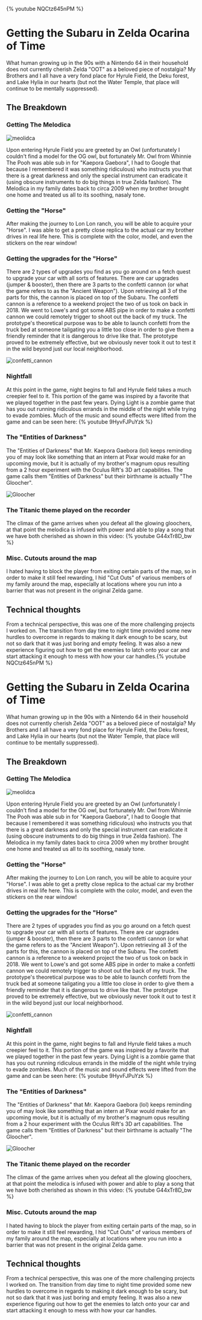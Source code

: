 {% youtube NQCtz645nPM %}

# Getting the Subaru in Zelda Ocarina of Time

What human growing up in the 90s with a Nintendo 64 in their household does not currently cherish Zelda "OOT" as a beloved piece of nostalgia? My Brothers and I all have a very fond place for Hyrule Field, the Deku forest, and Lake Hylia in our hearts (but not the Water Temple, that place will continue to be mentally suppressed). 

## The Breakdown

### Getting The Melodica
![meolidca](https://dev-to-uploads.s3.amazonaws.com/uploads/articles/lsmtvvc12fztswv9ks9o.png)

Upon entering Hyrule Field you are greeted by an Owl (unfortunately I couldn't find a model for the OG owl, but fortunately Mr. Owl from Whinnie The Pooh was able sub in for "Kaepora Gaebora", I had to Google that because I remembered it was something ridiculous) who instructs you that there is a great darkness and only the special instrument can eradicate it (using obscure instruments to do big things in true Zelda fashion). The Melodica in my family dates back to circa 2009 when my brother brought one home and treated us all to its soothing, nasaly tone.

### Getting the "Horse"
After making the journey to Lon Lon ranch, you will be able to acquire your "Horse". I was able to get a pretty close replica to the actual car my brother drives in real life here. This is complete with the color, model, and even the stickers on the rear window!

### Getting the upgrades for the "Horse"
There are 2 types of upgrades you find as you go around on a fetch quest to upgrade your car with all sorts of features. There are car upgrades (jumper & booster), then there are 3 parts to the confetti cannon (or what the game refers to as the "Ancient Weapon"). Upon retrieving all 3 of the parts for this, the cannon is placed on top of the Subaru. The confetti cannon is a reference to a weekend project the two of us took on back in 2018. We went to Lowe's and got some ABS pipe in order to make a confetti cannon we could remotely trigger to shoot out the back of my truck. The prototype's theoretical purpose was to be able to launch confetti from the truck bed at someone tailgating you a little too close in order to give them a friendly reminder that it is dangerous to drive like that. The prototype proved to be extremely effective, but we obviously never took it out to test it in the wild beyond just our local neighborhood.

![confetti_cannon](https://dev-to-uploads.s3.amazonaws.com/uploads/articles/gmh3q94tmw3ga3em9pqg.png) 

### Nightfall
At this point in the game, night begins to fall and Hyrule field takes a much creepier feel to it. This portion of the game was inspired by a favorite that we played together in the past few years. Dying Light is a zombie game that has you out running ridiculous errands in the middle of the night while trying to evade zombies. Much of the music and sound effects were lifted from the game and can be seen here: {% youtube 9HyvFJPuYzk %}

### The "Entities of Darkness"
The "Entities of Darkness" that Mr. Kaepora Gaebora (lol) keeps reminding you of may look like something that an intern at Pixar would make for an upcoming movie, but it is actually of my brother's  magnum opus resulting from a 2 hour experiment with the Oculus Rift's 3D art capabilities. The game calls them "Entities of Darkness" but their birthname is actually "The Gloocher".

![Gloocher](https://dev-to-uploads.s3.amazonaws.com/uploads/articles/rndfbucq0o9dtcu01wd7.png)
 

### The Titanic theme played on the recorder
The climax of the game arrives when you defeat all the glowing gloochers, at that point the melodica is infused with power and able to play a song that we have both cherished as shown in this video: {% youtube G44xTr8D_bw %}

### Misc. Cutouts around the map
I hated having to block the player from exiting certain parts of the map, so in order to make it still feel rewarding, I hid "Cut Outs" of various members of my family around the map, especially at locations where you run into a barrier that was not present in the original Zelda game.

## Technical thoughts
From a technical perspective, this was one of the more challenging projects I worked on. The transition from day time to night time provided some new hurdles to overcome in regards to making it dark enough to be scary, but not so dark that it was just boring and empty feeling. It was also a new experience figuring out how to get the enemies to latch onto your car and start attacking it enough to mess with how your car handles.{% youtube NQCtz645nPM %}

# Getting the Subaru in Zelda Ocarina of Time

What human growing up in the 90s with a Nintendo 64 in their household does not currently cherish Zelda "OOT" as a beloved piece of nostalgia? My Brothers and I all have a very fond place for Hyrule Field, the Deku forest, and Lake Hylia in our hearts (but not the Water Temple, that place will continue to be mentally suppressed). 

## The Breakdown

### Getting The Melodica
![meolidca](https://dev-to-uploads.s3.amazonaws.com/uploads/articles/lsmtvvc12fztswv9ks9o.png)

Upon entering Hyrule Field you are greeted by an Owl (unfortunately I couldn't find a model for the OG owl, but fortunately Mr. Owl from Whinnie The Pooh was able sub in for "Kaepora Gaebora", I had to Google that because I remembered it was something ridiculous) who instructs you that there is a great darkness and only the special instrument can eradicate it (using obscure instruments to do big things in true Zelda fashion). The Melodica in my family dates back to circa 2009 when my brother brought one home and treated us all to its soothing, nasaly tone.

### Getting the "Horse"
After making the journey to Lon Lon ranch, you will be able to acquire your "Horse". I was able to get a pretty close replica to the actual car my brother drives in real life here. This is complete with the color, model, and even the stickers on the rear window!

### Getting the upgrades for the "Horse"
There are 2 types of upgrades you find as you go around on a fetch quest to upgrade your car with all sorts of features. There are car upgrades (jumper & booster), then there are 3 parts to the confetti cannon (or what the game refers to as the "Ancient Weapon"). Upon retrieving all 3 of the parts for this, the cannon is placed on top of the Subaru. The confetti cannon is a reference to a weekend project the two of us took on back in 2018. We went to Lowe's and got some ABS pipe in order to make a confetti cannon we could remotely trigger to shoot out the back of my truck. The prototype's theoretical purpose was to be able to launch confetti from the truck bed at someone tailgating you a little too close in order to give them a friendly reminder that it is dangerous to drive like that. The prototype proved to be extremely effective, but we obviously never took it out to test it in the wild beyond just our local neighborhood.

![confetti_cannon](https://dev-to-uploads.s3.amazonaws.com/uploads/articles/gmh3q94tmw3ga3em9pqg.png) 

### Nightfall
At this point in the game, night begins to fall and Hyrule field takes a much creepier feel to it. This portion of the game was inspired by a favorite that we played together in the past few years. Dying Light is a zombie game that has you out running ridiculous errands in the middle of the night while trying to evade zombies. Much of the music and sound effects were lifted from the game and can be seen here: {% youtube 9HyvFJPuYzk %}

### The "Entities of Darkness"
The "Entities of Darkness" that Mr. Kaepora Gaebora (lol) keeps reminding you of may look like something that an intern at Pixar would make for an upcoming movie, but it is actually of my brother's  magnum opus resulting from a 2 hour experiment with the Oculus Rift's 3D art capabilities. The game calls them "Entities of Darkness" but their birthname is actually "The Gloocher".

![Gloocher](https://dev-to-uploads.s3.amazonaws.com/uploads/articles/rndfbucq0o9dtcu01wd7.png)

### The Titanic theme played on the recorder
The climax of the game arrives when you defeat all the glowing gloochers, at that point the melodica is infused with power and able to play a song that we have both cherished as shown in this video: {% youtube G44xTr8D_bw %}

### Misc. Cutouts around the map
I hated having to block the player from exiting certain parts of the map, so in order to make it still feel rewarding, I hid "Cut Outs" of various members of my family around the map, especially at locations where you run into a barrier that was not present in the original Zelda game.

## Technical thoughts
From a technical perspective, this was one of the more challenging projects I worked on. The transition from day time to night time provided some new hurdles to overcome in regards to making it dark enough to be scary, but not so dark that it was just boring and empty feeling. It was also a new experience figuring out how to get the enemies to latch onto your car and start attacking it enough to mess with how your car handles.